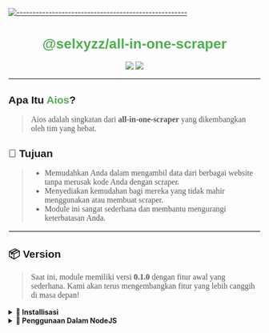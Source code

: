 <!DOCTYPE html>
<html>
<body>
  
<!-- Header dengan Divider -->
[![-----------------------------------------------------](https://raw.githubusercontent.com/andreasbm/readme/master/assets/lines/colored.png)](#table-of-contents)
<h1 style="text-align: center; font-family: Arial, sans-serif; color: #4CAF50;">@selxyzz/all-in-one-scraper</h1>

<!-- Badge -->
<p style="text-align: center;">
  <img src="https://img.shields.io/badge/AUTHOR-Selxyz-green.svg?style=for-the-badge&logo=github">
  <img src="https://img.shields.io/badge/AIOS-green.svg?style=for-the-badge&logo=apple">
</p>
<hr style="border: 1px solid #ddd;">

<!-- Apa Itu Aios -->
<h2 style="font-family: Arial, sans-serif;">Apa Itu <span style="color: #4CAF50;">Aios</span>?</h2>
<blockquote style="font-size: 16px; font-family: Georgia, serif; color: #555;">
  Aios adalah singkatan dari <strong>all-in-one-scraper</strong> yang dikembangkan oleh tim yang hebat.
</blockquote>

<!-- Tujuan -->
<h2 style="font-family: Arial, sans-serif;">🎯 Tujuan</h2>
<blockquote style="font-size: 16px; font-family: Georgia, serif; color: #555;">
  <ul>
    <li>Memudahkan Anda dalam mengambil data dari berbagai website tanpa merusak kode Anda dengan scraper.</li>
    <li>Menyediakan kemudahan bagi mereka yang tidak mahir menggunakan atau membuat scraper.</li>
    <li>Module ini sangat sederhana dan membantu mengurangi keterbatasan Anda.</li>
  </ul>
</blockquote>
<hr style="border: 1px solid #ddd;">

<!-- Version -->
<h2 style="font-family: Arial, sans-serif;">📦 Version</h2>
<blockquote style="font-size: 16px; font-family: Georgia, serif; color: #555;">
  <p>Saat ini, module memiliki versi <strong>0.1.0</strong> dengan fitur awal yang sederhana. Kami akan terus mengembangkan fitur yang lebih canggih di masa depan!</p>
</blockquote>

<!-- Install dan Penggunaan -->
<details close>
<summary><strong>💾 Installisasi</strong></summary>
<pre>
<code>npm i @selxyzz/all-in-one-scraper</code>
</pre>
</details>

<details close>
<summary><strong>🚀 Penggunaan Dalam NodeJS</strong></summary>
```javascript
const { antaraNews } = require('@selxyzz/all-in-one-scraper');

(async () => {
  const data = await antaraNews('Medan');
  console.log(data);
})();
```
</details>
<hr style="border: 1px solid #ddd;">

<!-- Developers -->
<h2 style="font-family: Arial, sans-serif;">👥 Developers</h2>
<blockquote style="font-size: 16px; font-family: Georgia, serif; color: #555;">
  <p>Module ini dikembangkan oleh:</p>
  <p><a href="https://wa.me/6282181938329" style="color: #4CAF50; text-decoration: none;"><strong>Selxyzz</strong></a></p>
  <p><em>Terima kasih telah menggunakan module kami!</em></p>
</blockquote>

<!-- Footer Divider -->
[![-----------------------------------------------------](https://raw.githubusercontent.com/andreasbm/readme/master/assets/lines/colored.png)](#footer)

</body>
</html>
